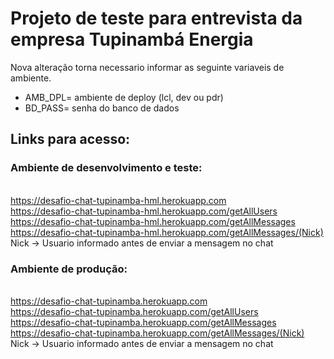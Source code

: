 # Projeto de teste para entrevista da empresa Tupinambá Energia

Nova alteração torna necessario informar as seguinte variaveis de ambiente.

* AMB_DPL= ambiente de deploy (lcl, dev ou pdr)
* BD_PASS= senha do banco de dados

## Links para acesso:
### Ambiente de desenvolvimento e teste:
<br>https://desafio-chat-tupinamba-hml.herokuapp.com
<br>https://desafio-chat-tupinamba-hml.herokuapp.com/getAllUsers
<br>https://desafio-chat-tupinamba-hml.herokuapp.com/getAllMessages
<br>https://desafio-chat-tupinamba-hml.herokuapp.com/getAllMessages/(Nick)
<br> Nick -> Usuario informado antes de enviar a mensagem no chat 

### Ambiente de produção:

<br>https://desafio-chat-tupinamba.herokuapp.com
<br>https://desafio-chat-tupinamba.herokuapp.com/getAllUsers
<br>https://desafio-chat-tupinamba.herokuapp.com/getAllMessages
<br>https://desafio-chat-tupinamba.herokuapp.com/getAllMessages/(Nick)
<br> Nick -> Usuario informado antes de enviar a mensagem no chat
